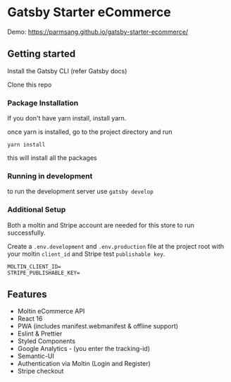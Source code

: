 # Gatsby Starter eCommerce

Demo: <https://parmsang.github.io/gatsby-starter-ecommerce/>



## Getting started

Install the Gatsby CLI (refer Gatsby docs)

Clone this repo

### Package Installation

If you don't have yarn install, install yarn.

once yarn is installed, go to the project directory and run 

`yarn install`

this will install all the packages


### Running in development

to run the development server use
`gatsby develop`

### Additional Setup

Both a moltin and Stripe account are needed for this store to run successfully.

Create a `.env.development` and `.env.production` file at the project root with your moltin `client_id` and Stripe test `publishable key`.

```dosini
MOLTIN_CLIENT_ID=
STRIPE_PUBLISHABLE_KEY=
```

## Features

- Moltin eCommerce API
- React 16
- PWA (includes manifest.webmanifest & offline support)
- Eslint & Prettier
- Styled Components
- Google Analytics - (you enter the tracking-id)
- Semantic-UI
- Authentication via Moltin (Login and Register)
- Stripe checkout
